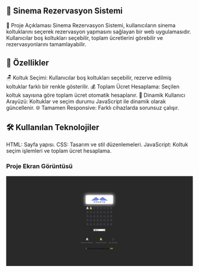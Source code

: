 ## 🎥 Sinema Rezervasyon Sistemi
📖 Proje Açıklaması
Sinema Rezervasyon Sistemi, kullanıcıların sinema koltuklarını seçerek rezervasyon yapmasını sağlayan bir web uygulamasıdır. Kullanıcılar boş koltukları seçebilir, toplam ücretlerini görebilir ve rezervasyonlarını tamamlayabilir.

## 🚀 Özellikler
🪑 Koltuk Seçimi: Kullanıcılar boş koltukları seçebilir, rezerve edilmiş koltuklar farklı bir renkle gösterilir.
💰 Toplam Ücret Hesaplama: Seçilen koltuk sayısına göre toplam ücret otomatik hesaplanır.
🎫 Dinamik Kullanıcı Arayüzü: Koltuklar ve seçim durumu JavaScript ile dinamik olarak güncellenir.
🌐 Tamamen Responsive: Farklı cihazlarda sorunsuz çalışır.

## 🛠️ Kullanılan Teknolojiler
HTML: Sayfa yapısı.
CSS: Tasarım ve stil düzenlemeleri.
JavaScript: Koltuk seçim işlemleri ve toplam ücret hesaplama.

### Proje Ekran Görüntüsü

![Harcama Hesaplayıcı Ekran Görüntüsü](assets/sjjssjsjsjjsjsjjs.png)
